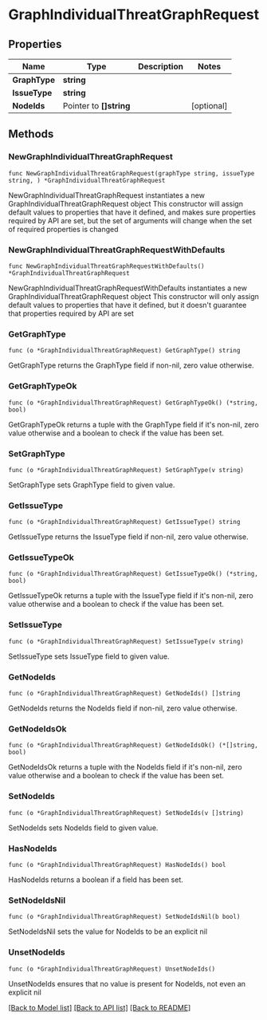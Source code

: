 # GraphIndividualThreatGraphRequest

## Properties

Name | Type | Description | Notes
------------ | ------------- | ------------- | -------------
**GraphType** | **string** |  | 
**IssueType** | **string** |  | 
**NodeIds** | Pointer to **[]string** |  | [optional] 

## Methods

### NewGraphIndividualThreatGraphRequest

`func NewGraphIndividualThreatGraphRequest(graphType string, issueType string, ) *GraphIndividualThreatGraphRequest`

NewGraphIndividualThreatGraphRequest instantiates a new GraphIndividualThreatGraphRequest object
This constructor will assign default values to properties that have it defined,
and makes sure properties required by API are set, but the set of arguments
will change when the set of required properties is changed

### NewGraphIndividualThreatGraphRequestWithDefaults

`func NewGraphIndividualThreatGraphRequestWithDefaults() *GraphIndividualThreatGraphRequest`

NewGraphIndividualThreatGraphRequestWithDefaults instantiates a new GraphIndividualThreatGraphRequest object
This constructor will only assign default values to properties that have it defined,
but it doesn't guarantee that properties required by API are set

### GetGraphType

`func (o *GraphIndividualThreatGraphRequest) GetGraphType() string`

GetGraphType returns the GraphType field if non-nil, zero value otherwise.

### GetGraphTypeOk

`func (o *GraphIndividualThreatGraphRequest) GetGraphTypeOk() (*string, bool)`

GetGraphTypeOk returns a tuple with the GraphType field if it's non-nil, zero value otherwise
and a boolean to check if the value has been set.

### SetGraphType

`func (o *GraphIndividualThreatGraphRequest) SetGraphType(v string)`

SetGraphType sets GraphType field to given value.


### GetIssueType

`func (o *GraphIndividualThreatGraphRequest) GetIssueType() string`

GetIssueType returns the IssueType field if non-nil, zero value otherwise.

### GetIssueTypeOk

`func (o *GraphIndividualThreatGraphRequest) GetIssueTypeOk() (*string, bool)`

GetIssueTypeOk returns a tuple with the IssueType field if it's non-nil, zero value otherwise
and a boolean to check if the value has been set.

### SetIssueType

`func (o *GraphIndividualThreatGraphRequest) SetIssueType(v string)`

SetIssueType sets IssueType field to given value.


### GetNodeIds

`func (o *GraphIndividualThreatGraphRequest) GetNodeIds() []string`

GetNodeIds returns the NodeIds field if non-nil, zero value otherwise.

### GetNodeIdsOk

`func (o *GraphIndividualThreatGraphRequest) GetNodeIdsOk() (*[]string, bool)`

GetNodeIdsOk returns a tuple with the NodeIds field if it's non-nil, zero value otherwise
and a boolean to check if the value has been set.

### SetNodeIds

`func (o *GraphIndividualThreatGraphRequest) SetNodeIds(v []string)`

SetNodeIds sets NodeIds field to given value.

### HasNodeIds

`func (o *GraphIndividualThreatGraphRequest) HasNodeIds() bool`

HasNodeIds returns a boolean if a field has been set.

### SetNodeIdsNil

`func (o *GraphIndividualThreatGraphRequest) SetNodeIdsNil(b bool)`

 SetNodeIdsNil sets the value for NodeIds to be an explicit nil

### UnsetNodeIds
`func (o *GraphIndividualThreatGraphRequest) UnsetNodeIds()`

UnsetNodeIds ensures that no value is present for NodeIds, not even an explicit nil

[[Back to Model list]](../README.md#documentation-for-models) [[Back to API list]](../README.md#documentation-for-api-endpoints) [[Back to README]](../README.md)


